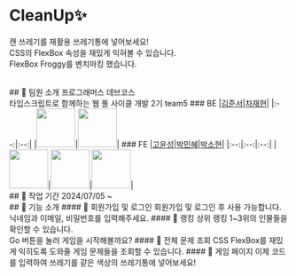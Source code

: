 # CleanUp✨

캔 쓰레기를 재활용 쓰레기통에 넣어보세요!<br />
CSS의 FlexBox 속성을 재밌게 익혀볼 수 있습니다.<br />
FlexBox Froggy를 벤치마킹 했습니다.

<br />
## 📌 팀원 소개
프로그래머스 데브코스<br />
타입스크립트로 함께하는 웹 풀 사이클 개발 2기 team5
### BE
|<a href="https://github.com/jacknafa">김준서</a>|<a href="https://github.com/ckwogus37">차재현</a>|
|:--:|:--:|
|<a href="https://github.com/jacknafa"><img src="https://github.com/user-attachments/assets/d6794678-780c-4e45-91e1-c14e5f0bd767" width="70px" /></a>|<a href="https://github.com/ckwogus37"><img src="https://github.com/user-attachments/assets/45674217-56d3-4104-ba00-82b9d1db509a" width="70px" /></a>|
### FE
|<a href="https://github.com/yoonsaeng">고윤성</a>|<a href="https://github.com/candypmh">박민혜</a>|<a href="https://github.com/SSOFERRET">박소현</a>|
|:--:|:--:|:--:|
|<a href="https://github.com/yoonsaeng"><img src="https://github.com/user-attachments/assets/afa85325-52d1-4899-810c-385cfda05ab3" width="70px" /></a>|<a href="https://github.com/candypmh"><img src="https://github.com/user-attachments/assets/8181ca80-03b0-43a6-9c08-a66e86b7b298" width="70px" /></a>|<a href="https://github.com/SSOFERRET"><img src="https://github.com/user-attachments/assets/35645f15-b5ef-478c-96f3-e196e0bd0c9e" width="70px" /></a>|

<br />
## 📌 작업 기간
2024/07/05 ~

<br />
## 📌 기능 소개
#### 📑 회원가입 및 로그인
회원가입 및 로그인 후 사용 가능합니다.<br />
닉네임과 이메일, 비밀번호를 입력해주세요.
#### 📑 랭킹
상위 랭킹 1~3위의 인물들을 확인할 수 있습니다.<br />
Go 버튼을 눌러 게임을 시작해볼까요?
#### 📑 전체 문제 조회
CSS FlexBox를 재밌게 익히도록 도와줄 게임 문제들을 조회할 수 있습니다.
#### 📑 게임 페이지
이제 코드를 입력하여 쓰레기를 같은 색상의 쓰레기통에 넣어보세요!



